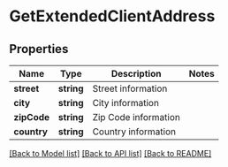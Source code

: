 # GetExtendedClientAddress

## Properties
Name | Type | Description | Notes
------------ | ------------- | ------------- | -------------
**street** | **string** | Street information | 
**city** | **string** | City information | 
**zipCode** | **string** | Zip Code information | 
**country** | **string** | Country information | 

[[Back to Model list]](../README.md#documentation-for-models) [[Back to API list]](../README.md#documentation-for-api-endpoints) [[Back to README]](../README.md)



